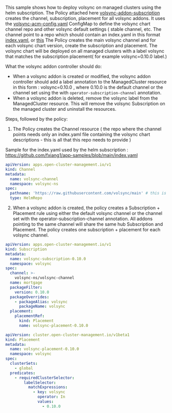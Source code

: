 This sample shows how to deploy volsync on managed clusters  using the helm subscription.
The Policy attached here [volsync-addon-subscription](./policy/create-subscription-policy.yaml) creates the channel, subscription, placement for all volsync addons.
It uses the [volsync-acm-config.yaml](./policy/volsync-acm-config.yaml) ConfigMap to define the volsync chart channel repo and other volsync default settings ( stable channel, etc.
The channel point to a repo which should contain an index.yaml in this format [index.yaml](../index.yaml), or [this](https://github.com/fxiang1/app-samples/blob/main/index.yaml)
The Policy creates the main volsync channel and for each volsync chart version, create the subscription and placement. The volsync chart will be deployed on all managed clusters with a label volsync that matches the subscription placement( for example volsync=0.10.0  label.) 

What the volsync addon controller should do:
- When a volsync addon is created or modified, the volsync addon controller should add a label annotation to the ManagedCluster resource in this form : volsync=0.10.0 , where 0.10.0 is the default channel or the channel set using the with `operator-subscription-channel` annotation. 
- When a volsync addon is deleted, remove the  volsync label from the ManagedCluster resource. This will remove the volsync Subscription on the managed cluster and uninstall the resources.


Steps, followed by the policy:
1. The Policy creates the Channel resource ( the repo where the channel points needs only an index.yaml file containing the volsync chart descriptions - this is all that this repo needs to provide )

Sample for the index.yaml used by the helm subscription : https://github.com/fxiang1/app-samples/blob/main/index.yaml

```yaml
apiVersion: apps.open-cluster-management.io/v1
kind: Channel
metadata:
  name: volsync-channel
  namespace: volsync-ns
spec:
  pathname: 'https://raw.githubusercontent.com/volsync/main' # this is where the volsync index.yaml is located
  type: HelmRepo
```

2. When a volsync addon is created, the policy creates a Subscription + Placement rule using either the default volsync channel or the channel set with the operator-subscription-channel annotation. All addons pointing to the same channel will share the same hub Subscription and Placement.
The policy creates one subscription + placement for each volsync channel.

```yaml
apiVersion: apps.open-cluster-management.io/v1
kind: Subscription
metadata:
  name: volsync-subscription-0.10.0
  namespace: volsync
spec:
  channel: >-
    volsync-ns/volsync-channel
  name: mortgage
  packageFilter:
    version: 0.10.0
  packageOverrides:
    - packageAlias: volsync
      packageName: volsync
  placement:
    placementRef:
      kind: Placement
      name: volsync-placement-0.10.0
```

```yaml
apiVersion: cluster.open-cluster-management.io/v1beta1
kind: Placement
metadata:
  name: volsync-placement-0.10.0
  namespace: volsync
spec:
  clusterSets:
    - global
  predicates:
    - requiredClusterSelector:
        labelSelector:
          matchExpressions:
            - key: volsync
              operator: In
              values:
                - 0.10.0
```

